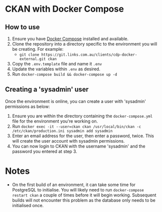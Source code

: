 # CKAN with Docker Compose

## How to use

1. Ensure you have [Docker Compose](https://docs.docker.com/compose/install/) installed and available.
2. Clone the repository into a directory specific to the environment you will be creating. For example:
   * `git clone https://git.links.com.au/clients/cdp-docker-external.git ckan`
3. Copy the `.env.template` file and name it `.env`
4. Update the variables within `.env` as desired.
5. Run `docker-compose build && docker-compose up -d`

## Creating a 'sysadmin' user

Once the environment is online, you can create a user with 'sysadmin' permissions as below:	

1. Ensure you are within the directory containing the `docker-compose.yml` file for the environment you're working on.	
2. Run `docker exec -it --user=ckan ckan /usr/local/bin/ckan -c /etc/ckan/production.ini sysadmin add sysadmin`	
3. Enter an email address for the user, then enter a password, twice. This will create the user account with sysadmin permissions.
4. You can now login to CKAN with the username 'sysadmin' and the password you entered at step 3.	

# Notes

* On the first build of an environment, it can take some time for PostgreSQL to initialise. You will likely need to run `docker-compose restart ckan` a couple of times before it will begin working. Subsequent builds will not encounter this problem as the database only needs to be initialised once.
